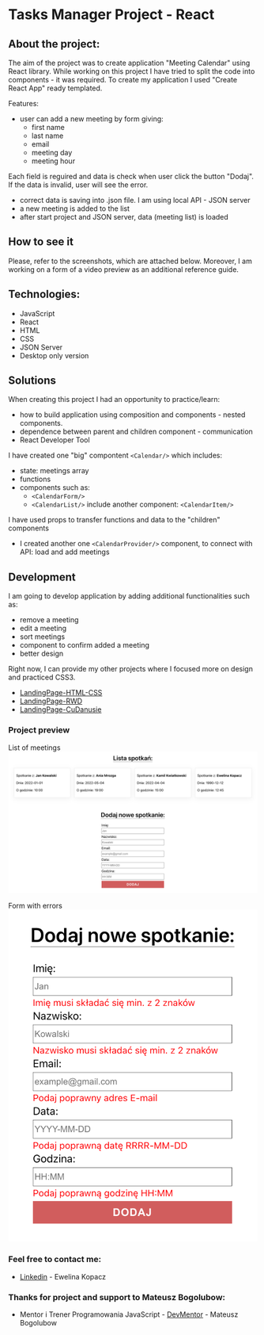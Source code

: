 # Tasks Manager Project - React

## About the project:
The aim of the project was to create application "Meeting Calendar" using React library. While working on this project I have tried to split the code into components - it was required. To create my application I used "Create React App"  ready templated.

Features:
* user can add a new meeting by form giving:
    * first name
    * last name
    * email
    * meeting day
    * meeting hour

Each field is reguired and data is check when user click the button "Dodaj". If the data is invalid, user will see the error.

* correct data is saving into .json file. I am using local API - JSON server
* a new meeting is added to the list
* after start project and JSON server, data (meeting list) is loaded 


## How to see it
Please, refer to the screenshots, which are attached below. Moreover, I am working on a form of a video preview as an additional reference guide.

## Technologies:
* JavaScript
* React
* HTML
* CSS
* JSON Server
* Desktop only version

## Solutions
When creating this project I had an opportunity to practice/learn:
* how to build application using composition and components - nested components.
* dependence between parent and children component - communication
* React Developer Tool

I have created one "big" compontent ```<Calendar/>``` which includes:
* state: meetings array
* functions
* components such as:
    * ```<CalendarForm/>```
    * ```<CalendarList/>``` include another component: ```<CalendarItem/>``` 

I have used props to transfer functions and data to the "children" components

* I created another one ```<CalendarProvider/>``` component, to connect with API: load and add meetings

## Development
I am going to develop application by adding additional functionalities such as:
* remove a meeting
* edit a meeting
* sort meetings
* component to confirm added a meeting
* better design

Right now, I can provide my other projects where I focused more on design and practiced CSS3.
* [LandingPage-HTML-CSS](https://github.com/EwelinaKopacz/LandingPage-HTML-CSS)
* [LandingPage-RWD](https://github.com/EwelinaKopacz/LandingPage-RWD)
* [LandingPage-CuDanusie](https://github.com/EwelinaKopacz/LandingPage-CuDanusie)


### Project preview
List of meetings
![Project-preview](./preview/preview1.png)

Form with errors
![Project-preview](./preview/preview2.png)

### Feel free to contact me:
* [Linkedin](https://www.linkedin.com/in/ewelina-kopacz-929559100/) - Ewelina Kopacz

### Thanks for project and support to Mateusz Bogolubow:
* Mentor i Trener Programowania JavaScript - [DevMentor](https://devmentor.pl/) - Mateusz Bogolubow